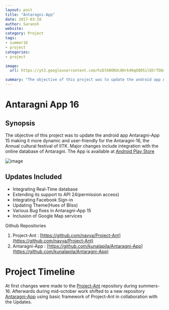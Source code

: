 ```yaml
---
layout: post
title: "Antaragni-App"
date: 2017-03-18
author: Saransh
website:
category: Project
tags:
- summer16
- project
categories:
- project

image:
  url: https://yt3.googleusercontent.com/hzDlK0ORdc8Hrk46qOQ05ilQ5rTDQcaQpLWpEfnS4mfBX6IkgW6I9fX4Xhcs4eoybg17IH2D2Q=s900-c-k-c0x00ffffff-no-rj

summary: "The objective of this project was to update the android app Antaragni-App 15 making it more dynamic and user-friendly for the Antaragni-16"
---
```


# Antaragni App 16

## Synopsis

The objective of this project was to update the android app Antaragni-App 15 making it more dynamic and user-friendly for the Antaragni-16, the Annual cultural festival of IITK. Major changes include integration with the online database of Antaragni.
The App is available at [Android Play Store](https://play.google.com/store/apps/details?id=antaragni.in.antaragni)

![image](https://play-lh.googleusercontent.com/3H9LB00-aQagC_Xt2uDDd7vmcQeJ9opecCu9Dy7BOL-9-t4CvEl3olYDcp-_58CkjDA=w240-h480-rw)


## Updates Included
 * Integrating Real-Time database  
 * Extending its support to API 24(permission access)
 * Integrating Facebook Sign-in
 * Updating Theme(Hues of Bliss)
 * Various Bug fixes in Antaragni-App 15
 * Inclusion of Google Map services

Github Repositories
1. Project-Ant : [https://github.com/navya/Project-Ant](https://github.com/navya/Project-Ant)
2. Antaragni-App : [https://github.com/kunalapila/Antaragni-App](https://github.com/kunalapila/Antaragni-App)

# Project Timeline
At first changes were made to the [Project-Ant](https://github.com/navya/Project-Ant) repository during summers-16. Afterwards during mid-october work shifted to a new repository [Antaragni-App](https://github.com/kunalapila/Antaragni-App) using basic framework of Project-Ant in collaboration with the Updates.   
